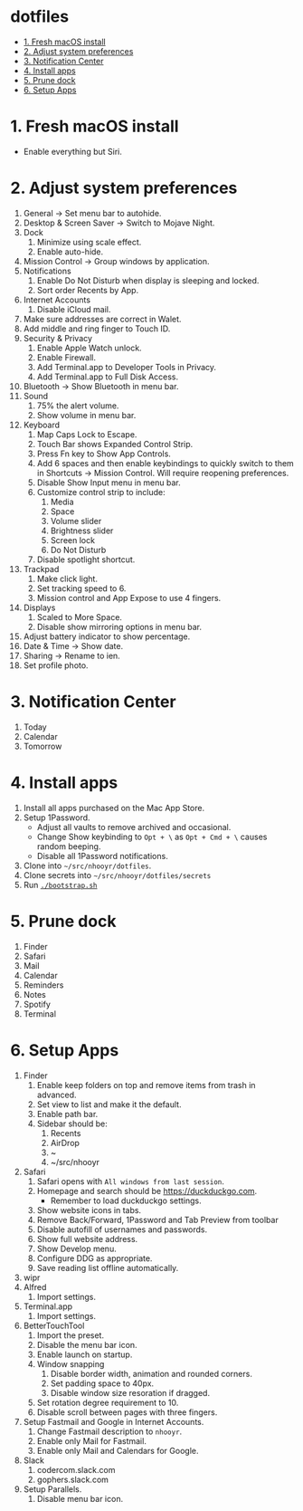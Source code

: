 <!-- START doctoc generated TOC please keep comment here to allow auto update -->
<!-- DON'T EDIT THIS SECTION, INSTEAD RE-RUN doctoc TO UPDATE -->

# dotfiles

- [1. Fresh macOS install](#1-fresh-macos-install)
- [2. Adjust system preferences](#2-adjust-system-preferences)
- [3. Notification Center](#3-notification-center)
- [4. Install apps](#4-install-apps)
- [5. Prune dock](#5-prune-dock)
- [6. Setup Apps](#6-setup-apps)

<!-- END doctoc generated TOC please keep comment here to allow auto update -->

# 1. Fresh macOS install

- Enable everything but Siri.

# 2. Adjust system preferences

1.  General -> Set menu bar to autohide.
1.  Desktop & Screen Saver -> Switch to Mojave Night.
1.  Dock
    1. Minimize using scale effect.
    1. Enable auto-hide.
1.  Mission Control -> Group windows by application.
1.  Notifications
    1. Enable Do Not Disturb when display is sleeping and locked.
    1. Sort order Recents by App.
1.  Internet Accounts
    1. Disable iCloud mail.
1.  Make sure addresses are correct in Walet.
1.  Add middle and ring finger to Touch ID.
1.  Security & Privacy
    1. Enable Apple Watch unlock.
    1. Enable Firewall.
    1. Add Terminal.app to Developer Tools in Privacy.
    1. Add Terminal.app to Full Disk Access.
1.  Bluetooth -> Show Bluetooth in menu bar.
1.  Sound
    1. 75% the alert volume.
    1. Show volume in menu bar.
1.  Keyboard
    1. Map Caps Lock to Escape.
    1. Touch Bar shows Expanded Control Strip.
    1. Press Fn key to Show App Controls.
    1. Add 6 spaces and then enable keybindings to quickly
       switch to them in Shortcuts -> Mission Control.
       Will require reopening preferences.
    1. Disable Show Input menu in menu bar.
    1. Customize control strip to include:
       1. Media
       1. Space
       1. Volume slider
       1. Brightness slider
       1. Screen lock
       1. Do Not Disturb
    1. Disable spotlight shortcut.
1.  Trackpad
    1. Make click light.
    1. Set tracking speed to 6.
    1. Mission control and App Expose to use 4 fingers.
1.  Displays
    1. Scaled to More Space.
    1. Disable show mirroring options in menu bar.
1.  Adjust battery indicator to show percentage.
1.  Date & Time -> Show date.
1.  Sharing -> Rename to ien.
1.  Set profile photo.

# 3. Notification Center

1. Today
1. Calendar
1. Tomorrow

# 4. Install apps

1. Install all apps purchased on the Mac App Store.
1. Setup 1Password.
   - Adjust all vaults to remove archived and occasional.
   - Change Show keybinding to `Opt + \` as `Opt + Cmd + \` causes random beeping.
   - Disable all 1Password notifications.
1. Clone into `~/src/nhooyr/dotfiles`.
1. Clone secrets into `~/src/nhooyr/dotfiles/secrets`
1. Run [`./bootstrap.sh`](./bootstrap.sh)

# 5. Prune dock

1. Finder
1. Safari
1. Mail
1. Calendar
1. Reminders
1. Notes
1. Spotify
1. Terminal

# 6. Setup Apps

1. Finder
   1. Enable keep folders on top and remove items from trash in advanced.
   1. Set view to list and make it the default.
   1. Enable path bar.
   1. Sidebar should be:
      1. Recents
      1. AirDrop
      1. ~
      1. ~/src/nhooyr
1. Safari
   1. Safari opens with `All windows from last session`.
   1. Homepage and search should be https://duckduckgo.com.
      - Remember to load duckduckgo settings.
   1. Show website icons in tabs.
   1. Remove Back/Forward, 1Password and Tab Preview from toolbar
   1. Disable autofill of usernames and passwords.
   1. Show full website address.
   1. Show Develop menu.
   1. Configure DDG as appropriate.
   1. Save reading list offline automatically.
1. wipr
1. Alfred
   1. Import settings.
1. Terminal.app
   1. Import settings.
1. BetterTouchTool
   1. Import the preset.
   1. Disable the menu bar icon.
   1. Enable launch on startup.
   1. Window snapping
      1. Disable border width, animation and rounded corners.
      1. Set padding space to 40px.
      1. Disable window size resoration if dragged.
   1. Set rotation degree requirement to 10.
   1. Disable scroll between pages with three fingers.
1. Setup Fastmail and Google in Internet Accounts.
   1. Change Fastmail description to `nhooyr`.
   1. Enable only Mail for Fastmail.
   1. Enable only Mail and Calendars for Google.
1. Slack
   1. codercom.slack.com
   1. gophers.slack.com
1. Setup Parallels.
   1. Disable menu bar icon.
